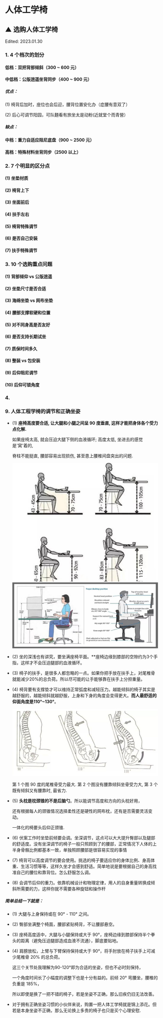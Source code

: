 # 人体工学椅



## ▲ 选购人体工学椅

Edited: 2023.01.30

### 1. 4 个档次的划分
#### 低档：双把背部倾斜（300 ~ 600 元）

#### 中低档：公版逍遥坐背同步（400 ~ 900 元）
##### 优点：
(1) 椅背后加时，座位也会后迎，腰背位置安化办（症腰有意双了）

(2) 后心可调节阳园，可队麵看有旅坐太是动粉(近就堂个而青營）
##### 缺点：


#### 中档：重力自适应阻尼底盘（900 ~ 2500 元）

#### 高档：特殊材料坐背同步（2500 以上）

### 2. 7 个明显的区分点
#### (1) 坐垫材质
#### (2) 椅背上下
#### (3) 坐面前后
#### (4) 扶手左右
#### (5) 椅背特殊调节
#### (6) 是否自己安装
#### (7) 扶手特殊调节

### 3. 10 个选购重点问题 
#### (1) 背部倾仰 vs 公版逍遥 
#### (2) 坐垫尺寸是否合适
#### (3) 海绵坐垫 vs 网布坐垫
#### (4) 腰部支撑软硬和位置

#### (5) 对不同身高是否友好
#### (6) 是否支持长期试坐
#### (7) 质保时间多久
#### (8) 整装 vs 包安装
#### (9) 后仰阻尼调节
#### (10) 后仰可锁角度

### 4. 












### 9. 人体工程学椅的调节和正确坐姿

- (1) **座椅高度要合适, 让大腿和小腿之间呈 90 度垂直, 这样才能把身体各个受力点化解.**

  如果座椅太高, 就会压迫大腿下侧的血液循环; 高度太低, 坐进去的感觉是'窝'着的,

  脊柱不能挺直, 腰部容易出现损伤, 甚至患上腰椎间盘突出的问题.

  <img src="./人体工程学椅.assets/sit-one.jpg" style="margin-left: 0;">

  <img src="./人体工程学椅.assets/sit-two.jpg" style="margin-left: 0;">

- (2) 坐的深浅也有讲究，要坐满座椅平面。**座椅边缘到膝部的空隙约为3个手指，这样才不会压迫腿部的血液循环。

- (3) 椅子的扶手，是很多人都忽略的一点。如果你把手放在扶手上，对尾椎骨就能减少20%的总负荷。所以尽可能的让手能够靠在扶手上分担重量。

- (4) 椅背要有支撑垫才可以维持正常弧度和减轻压力。越能倾斜的椅子其实是越舒服的，越能倾斜就越舒服，上身和下身的角度会变得更大。**而人最舒适的仰面角度是110°~130°**。

  <img src="./人体工程学椅.assets/elevation-angle.jpg" style="margin-left: 0;">

  第 1 个图 90 度的尾椎骨受力最大. 第 2 个图没有腰靠倾斜坐骨受力大, 第 3 个既有倾斜又有腰靠时, 最省力.

- (5) **头枕是枕颈锥的不是后脑勺**。所以能调节高度和方向的头枕好用，

  还有根据每人的颈锥情况选择柔性还是硬性的网布枕，还有是否需要灵活变动。

  一体化的椅要头后仰正颈锥.

- (6) 伏案工作时坐垫前倾要会调。坐深调节，这点可以大大提升臀部以及腿部的舒适度。没有坐深调节的椅子一般只照顾到了的腰部，正常情况下人体的上半身骨骼比例都基本一致，单独照顾腰部是很容易实现的事情

- (7) 椅背可以高度调节的要会使用。挑选的椅子要适应你的身体比例、身高体重、生活习惯等等，这样久坐才会感到舒适。简单地说是要根据自己的身高找准自己的腰位和靠背位。怎么舒服怎么调。

- (8) 会调节后仰的重力。依靠机械设计和物理定律，用人的自身重量转换成倾斜所需要的力，这样你就不需要各种旋钮和操作杆

##### 简单总结一下就是：

- (1) 大腿与上身保持或在 90° - 110° 之间。

- (2) 臀部坐满整个椅面，腰部紧贴椅背，不让腰部悬空。

- (3) 座椅高度适中，大腿与小腿保持或大于 90°，座椅边缘到膝部保持半个拳头的距离（避免压迫腿部造成血液不流通），脚底要贴地。

- (4) 肩膀放松，上臂与下臂保持保持或大于 90°，将手肘放在椅子扶手上可减少尾椎骨 20% 的总负荷。

  这三个关节处我理解为90-120°即为合适的坐姿，但也不必时刻保持，

  一个角度时间长了小幅度的调整下也是十分有益的。前倾 20° 弯腰坐，腰椎的负重是 185%，

  所以即使是换了一把不错的椅子，若是坐姿不正确，那么旧疾仍旧无法改善。

- 对于拥有正确坐姿习惯的小伙伴来说，购置一把人体工学椅就是锦上添花。但若是本身坐姿不正确，那么无论换上多贵的椅子也只是买个心理安慰.